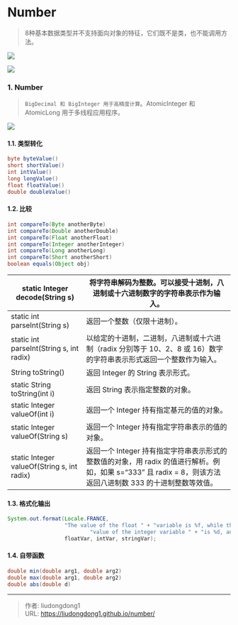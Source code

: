 # Number


> 8种基本数据类型并不支持面向对象的特征，它们既不是类，也不能调用方法。

![](https://gitee.com/github-25970295/blogImage/raw/master/img/20210510095205.png)

![](https://gitee.com/github-25970295/blogImage/raw/master/img/20210510215738.png)

### 1. Number

> `BigDecimal 和 BigInteger 用于高精度计算`。AtomicInteger 和 AtomicLong 用于多线程应用程序。

![](https://gitee.com/github-25970295/blogImage/raw/master/img/20210510094040.png)

#### 1.1. 类型转化

```java
byte byteValue()
short shortValue()
int intValue()
long longValue()
float floatValue()
double doubleValue()
```

#### 1.2. 比较

```java
int compareTo(Byte anotherByte)
int compareTo(Double anotherDouble)
int compareTo(Float anotherFloat)
int compareTo(Integer anotherInteger)
int compareTo(Long anotherLong)
int compareTo(Short anotherShort)
boolean equals(Object obj)
```

| static Integer decode(String s)             | 将字符串解码为整数。可以接受十进制，八进制或十六进制数字的字符串表示作为输入。 |
| ------------------------------------------- | ------------------------------------------------------------ |
| static int parseInt(String s)               | 返回一个整数（仅限十进制）。                                 |
| static int parseInt(String s, int radix)    | 以给定的十进制，二进制，八进制或十六进制（radix 分别等于 10、2、8 或 16）数字的字符串表示形式返回一个整数作为输入。 |
| String toString()                           | 返回 Integer 的 String 表示形式。                            |
| static String toString(int i)               | 返回 String 表示指定整数的对象。                             |
| static Integer valueOf(int i)               | 返回一个 Integer 持有指定基元的值的对象。                    |
| static Integer valueOf(String s)            | 返回一个 Integer 持有指定字符串表示的值的对象。              |
| static Integer valueOf(String s, int radix) | 返回一个 Integer 持有指定字符串表示形式的整数值的对象，用 radix 的值进行解析。例如，如果 s=“333” 且 radix = 8，则该方法返回八进制数 333 的十进制整数等效值。 |

#### 1.3. 格式化输出

```java
System.out.format(Locale.FRANCE,
                  "The value of the float " + "variable is %f, while the " +
                          "value of the integer variable " + "is %d, and the string is %s%n",
                  floatVar, intVar, stringVar);
```

#### 1.4. 自带函数

```java
double min(double arg1, double arg2)
double max(double arg1, double arg2)
double abs(double d)
```



---

> 作者: liudongdong1  
> URL: https://liudongdong1.github.io/number/  

